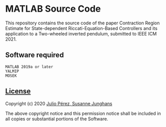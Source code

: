 # MATLAB Source Code 
This repository contains the source code of the paper  Contraction Region Estimate for State-dependent Riccati-Equation-Based Controllers and  its application to a Two-wheeled inverted pendulum, submitted to  IEEE ICM 2021. 
## Software required
	MATLAB 2019a or later
	YALMIP
	MOSEK

## [License](https://github.com/rtContraction/SDRE-ROA/LICENSE)

Copyright (c) 2020 [Julio Pérez, Susanne Junghans](https://www.mw.tum.de/rt/personen/derzeitige/julio-perez/)

The above copyright notice and this permission notice shall be included in all
copies or substantial portions of the Software.
